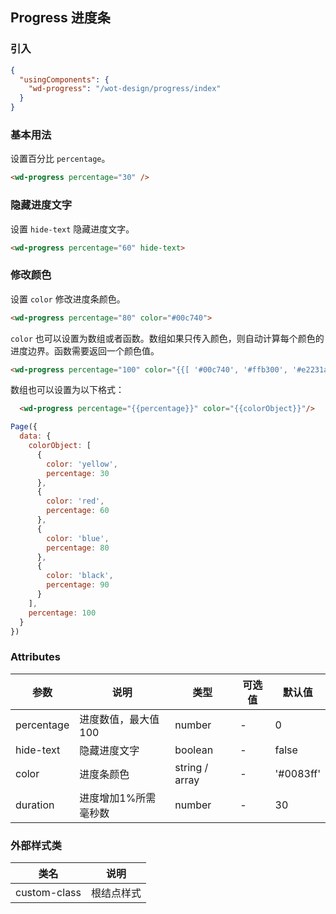 ## Progress 进度条

### 引入

```json
{
  "usingComponents": {
    "wd-progress": "/wot-design/progress/index"
  }
}
```

### 基本用法

设置百分比 `percentage`。

```html
<wd-progress percentage="30" />
```

### 隐藏进度文字

设置 `hide-text` 隐藏进度文字。

```html
<wd-progress percentage="60" hide-text>
```

### 修改颜色

设置 `color` 修改进度条颜色。

```html
<wd-progress percentage="80" color="#00c740">
```

`color` 也可以设置为数组或者函数。数组如果只传入颜色，则自动计算每个颜色的进度边界。函数需要返回一个颜色值。

```html
<wd-progress percentage="100" color="{{[ '#00c740', '#ffb300', '#e2231a', '#0083ff' ]}}" />
```

数组也可以设置为以下格式：

```html
  <wd-progress percentage="{{percentage}}" color="{{colorObject}}"/>
```

```javascript
Page({
  data: {
    colorObject: [
      {
        color: 'yellow',
        percentage: 30
      },
      {
        color: 'red',
        percentage: 60
      },
      {
        color: 'blue',
        percentage: 80
      },
      {
        color: 'black',
        percentage: 90
      }
    ],
    percentage: 100
  }
})
```

### Attributes

| 参数      | 说明                                 | 类型      | 可选值       | 默认值   |
|---------- |------------------------------------ |---------- |------------- |-------- |
| percentage | 进度数值，最大值100 | number | - | 0 |
| hide-text | 隐藏进度文字 | boolean | - | false |
| color | 进度条颜色 | string / array | - | '#0083ff' |
| duration | 进度增加1%所需毫秒数 | number | - | 30 |

### 外部样式类

| 类名     | 说明                |
|---------|---------------------|
| custom-class | 根结点样式 |
